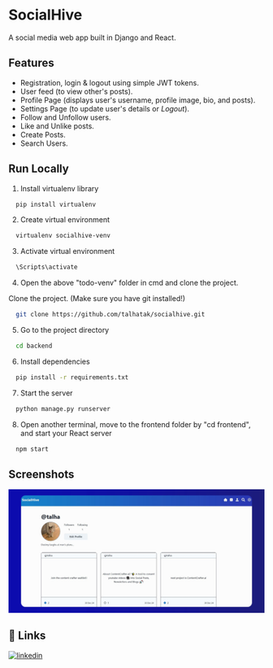 # SocialHive

A social media web app built in Django and React. 

## Features
- Registration, login & logout using simple JWT tokens.
- User feed (to view other's posts).
- Profile Page (displays user's username, profile image, bio, and posts).
- Settings Page (to update user's details or *Logout*).
- Follow and Unfollow users.
- Like and Unlike posts.
- Create Posts.
- Search Users.
## Run Locally

1. Install virtualenv library
```bash
  pip install virtualenv
```
2. Create virtual environment
```bash
  virtualenv socialhive-venv 
```
3. Activate virtual environment
```bash
  \Scripts\activate 
```
4. Open the above "todo-venv" folder in cmd and clone the project.

Clone the project. (Make sure you have git installed!)

```bash
  git clone https://github.com/talhatak/socialhive.git
```

5. Go to the project directory

```bash
  cd backend
```

6. Install dependencies

```bash
  pip install -r requirements.txt
```

7. Start the server

```bash
  python manage.py runserver
```
8. Open another terminal, move to the frontend folder by "cd frontend", and start your React server 
```bash
  npm start
```

## Screenshots

![App Screenshot](https://github.com/talhatak/socialhive/blob/5cc615ce9ba9668e85b6e2ae994769d6d0299fff/ss1.JPG)



## 🔗 Links
[![linkedin](https://img.shields.io/badge/linkedin-0A66C2?style=for-the-badge&logo=linkedin&logoColor=white)](https://www.linkedin.com/in/talha-khan-80a04923a/)

